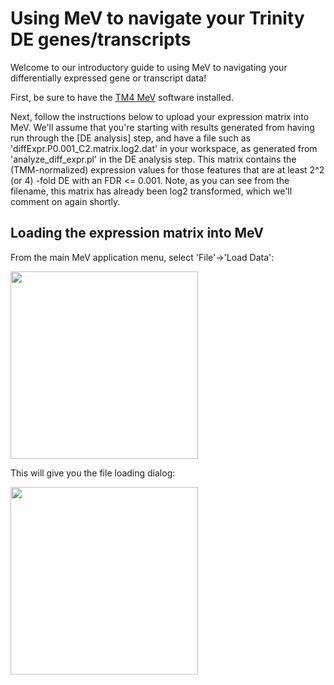 # Using MeV to navigate your Trinity DE genes/transcripts

Welcome to our introductory guide to using MeV to navigating your differentially expressed gene or transcript data!

First, be sure to have the [TM4 MeV](http://www.tm4.org/mev.html) software installed.

Next, follow the instructions below to upload your expression matrix into MeV.  We'll assume that you're starting with results generated from having run through the [DE analysis] step, and have a file such as 'diffExpr.P0.001_C2.matrix.log2.dat' in your workspace, as generated from 'analyze_diff_expr.pl' in the DE analysis step.  This matrix contains the (TMM-normalized) expression values for those features that are at least 2^2 (or 4) -fold DE with an FDR <= 0.001.  Note, as you can see from the filename, this matrix has already been log2 transformed, which we'll comment on again shortly.

## Loading the expression matrix into MeV

From the main MeV application menu, select 'File'->'Load Data':

<img src="https://raw.githubusercontent.com/wiki/trinityrnaseq/trinityrnaseq/images/MeV_guide/load_data_menu.png" width='300' />

This will give you the file loading dialog:

<img src="https://raw.githubusercontent.com/wiki/trinityrnaseq/trinityrnaseq/images/MeV_guide/load_data_dialog.png" width='300' />


